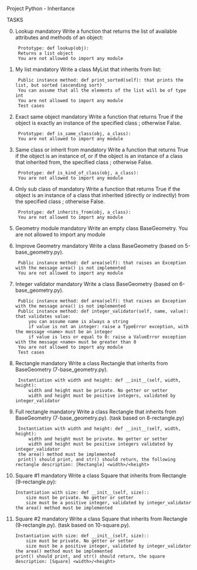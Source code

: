 Project Python - Inheritance

TASKS

0. Lookup
mandatory
    Write a function that returns the list of available attributes and methods of an object:

        Prototype: def lookup(obj):
        Returns a list object
        You are not allowed to import any module

1. My list
mandatory
    Write a class MyList that inherits from list:

        Public instance method: def print_sorted(self): that prints the list, but sorted (ascending sort)
        You can assume that all the elements of the list will be of type int
        You are not allowed to import any module
        Test cases

2. Exact same object
mandatory
    Write a function that returns True if the object is exactly an instance of the specified class ; otherwise False.

        Prototype: def is_same_class(obj, a_class):
        You are not allowed to import any module

3. Same class or inherit from
mandatory
    Write a function that returns True if the object is an instance of, or if the object is an instance of a class that inherited from, the specified class ; otherwise False.

        Prototype: def is_kind_of_class(obj, a_class):
        You are not allowed to import any module

4. Only sub class of
mandatory
    Write a function that returns True if the object is an instance of a class that inherited (directly or indirectly) from the specified class ; otherwise False.

        Prototype: def inherits_from(obj, a_class):
        You are not allowed to import any module

5. Geometry module
mandatory
    Write an empty class BaseGeometry.
        You are not allowed to import any module

6. Improve Geometry
mandatory
    Write a class BaseGeometry (based on 5-base_geometry.py).

        Public instance method: def area(self): that raises an Exception with the message area() is not implemented
        You are not allowed to import any module

7. Integer validator
mandatory
    Write a class BaseGeometry (based on 6-base_geometry.py).

        Public instance method: def area(self): that raises an Exception with the message area() is not implemented
        Public instance method: def integer_validator(self, name, value): that validates value:
            you can assume name is always a string
            if value is not an integer: raise a TypeError exception, with the message <name> must be an integer
            if value is less or equal to 0: raise a ValueError exception with the message <name> must be greater than 0
        You are not allowed to import any module
        Test cases

8. Rectangle
mandatory
    Write a class Rectangle that inherits from BaseGeometry (7-base_geometry.py).

        Instantiation with width and height: def __init__(self, width, height):
            width and height must be private. No getter or setter
            width and height must be positive integers, validated by integer_validator

9. Full rectangle
mandatory
    Write a class Rectangle that inherits from BaseGeometry (7-base_geometry.py). (task based on 8-rectangle.py)

        Instantiation with width and height: def __init__(self, width, height):
            width and height must be private. No getter or setter
            width and height must be positive integers validated by integer_validator
        the area() method must be implemented
        print() should print, and str() should return, the following rectangle description: [Rectangle] <width>/<height>

10. Square #1
mandatory
    Write a class Square that inherits from Rectangle (9-rectangle.py):

        Instantiation with size: def __init__(self, size)::
            size must be private. No getter or setter
            size must be a positive integer, validated by integer_validator
        the area() method must be implemented

11. Square #2
mandatory
    Write a class Square that inherits from Rectangle (9-rectangle.py). (task based on 10-square.py).

        Instantiation with size: def __init__(self, size)::
            size must be private. No getter or setter
            size must be a positive integer, validated by integer_validator
        the area() method must be implemented
        print() should print, and str() should return, the square description: [Square] <width>/<height>

